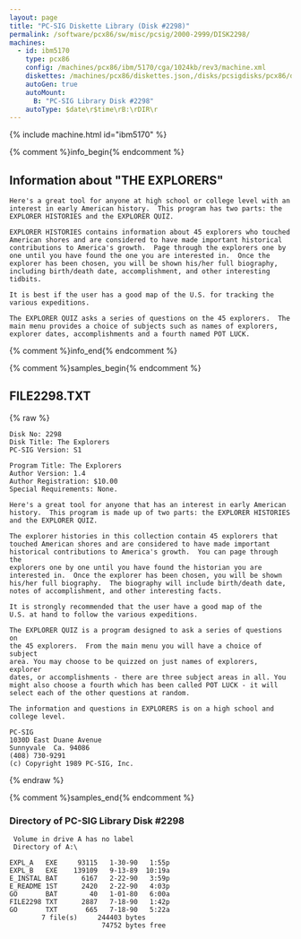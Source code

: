 ```yaml
---
layout: page
title: "PC-SIG Diskette Library (Disk #2298)"
permalink: /software/pcx86/sw/misc/pcsig/2000-2999/DISK2298/
machines:
  - id: ibm5170
    type: pcx86
    config: /machines/pcx86/ibm/5170/cga/1024kb/rev3/machine.xml
    diskettes: /machines/pcx86/diskettes.json,/disks/pcsigdisks/pcx86/diskettes.json
    autoGen: true
    autoMount:
      B: "PC-SIG Library Disk #2298"
    autoType: $date\r$time\rB:\rDIR\r
---
```


{% include machine.html id="ibm5170" %}

{% comment %}info_begin{% endcomment %}

## Information about "THE EXPLORERS"

    Here's a great tool for anyone at high school or college level with an
    interest in early American history.  This program has two parts: the
    EXPLORER HISTORIES and the EXPLORER QUIZ.
    
    EXPLORER HISTORIES contains information about 45 explorers who touched
    American shores and are considered to have made important historical
    contributions to America's growth.  Page through the explorers one by
    one until you have found the one you are interested in.  Once the
    explorer has been chosen, you will be shown his/her full biography,
    including birth/death date, accomplishment, and other interesting
    tidbits.
    
    It is best if the user has a good map of the U.S. for tracking the
    various expeditions.
    
    The EXPLORER QUIZ asks a series of questions on the 45 explorers.  The
    main menu provides a choice of subjects such as names of explorers,
    explorer dates, accomplishments and a fourth named POT LUCK.
{% comment %}info_end{% endcomment %}

{% comment %}samples_begin{% endcomment %}

## FILE2298.TXT

{% raw %}
```
Disk No: 2298                                                           
Disk Title: The Explorers                                               
PC-SIG Version: S1                                                      
                                                                        
Program Title: The Explorers                                            
Author Version: 1.4                                                     
Author Registration: $10.00                                             
Special Requirements: None.                                             
                                                                        
Here's a great tool for anyone that has an interest in early American   
history.  This program is made up of two parts: the EXPLORER HISTORIES  
and the EXPLORER QUIZ.                                                  
                                                                        
The explorer histories in this collection contain 45 explorers that     
touched American shores and are considered to have made important       
historical contributions to America's growth.  You can page through the 
explorers one by one until you have found the historian you are         
interested in.  Once the explorer has been chosen, you will be shown    
his/her full biography.  The biography will include birth/death date,   
notes of accomplishment, and other interesting facts.                   
                                                                        
It is strongly recommended that the user have a good map of the         
U.S. at hand to follow the various expeditions.                         
                                                                        
The EXPLORER QUIZ is a program designed to ask a series of questions on 
the 45 explorers.  From the main menu you will have a choice of subject 
area. You may choose to be quizzed on just names of explorers, explorer 
dates, or accomplishments - there are three subject areas in all. You   
might also choose a fourth which has been called POT LUCK - it will     
select each of the other questions at random.                           
                                                                        
The information and questions in EXPLORERS is on a high school and      
college level.                                                          
                                                                        
PC-SIG                                                                  
1030D East Duane Avenue                                                 
Sunnyvale  Ca. 94086                                                    
(408) 730-9291                                                          
(c) Copyright 1989 PC-SIG, Inc.                                         
```
{% endraw %}

{% comment %}samples_end{% endcomment %}

### Directory of PC-SIG Library Disk #2298

     Volume in drive A has no label
     Directory of A:\

    EXPL_A   EXE     93115   1-30-90   1:55p
    EXPL_B   EXE    139109   9-13-89  10:19a
    E_INSTAL BAT      6167   2-22-90   3:59p
    E_README 1ST      2420   2-22-90   4:03p
    GO       BAT        40   1-01-80   6:00a
    FILE2298 TXT      2887   7-18-90   1:42p
    GO       TXT       665   7-18-90   5:22a
            7 file(s)     244403 bytes
                           74752 bytes free
